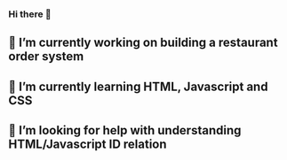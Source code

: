 ### Hi there 👋

<!--
**Shinioh/Shinioh** is a ✨ _special_ ✨ repository because its `README.md` (this file) appears on your GitHub profile.
Here are some ideas to get you started:
-->
## 🔭 I’m currently working on building a restaurant order system
## 🌱 I’m currently learning HTML, Javascript and CSS
## 🤔 I’m looking for help with understanding HTML/Javascript ID relation
<!--
- 💬 Ask me about ...
- 📫 How to reach me: ...
- 😄 Pronouns: ...
- ⚡ Fun fact: ...
-->
